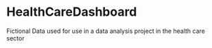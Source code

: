 # HealthCareDashboard
Fictional Data used for use in a data analysis project in the health care sector
